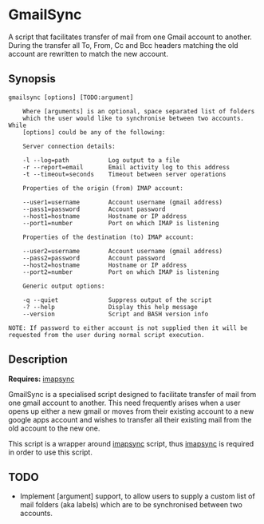 GmailSync
=========

A script that facilitates transfer of mail from one Gmail account to another. 
During the transfer all To, From, Cc and Bcc headers matching the old account 
are rewritten to match the new account.

Synopsis
--------

    gmailsync [options] [TODO:argument]

        Where [arguments] is an optional, space separated list of folders 
        which the user would like to synchronise between two accounts. While 
        [options] could be any of the following:

        Server connection details:

        -l --log=path           Log output to a file
        -r --report=email       Email activity log to this address
        -t --timeout=seconds    Timeout between server operations

        Properties of the origin (from) IMAP account:

        --user1=username        Account username (gmail address)
        --pass1=password        Account password
        --host1=hostname        Hostname or IP address
        --port1=number          Port on which IMAP is listening

        Properties of the destination (to) IMAP account:

        --user2=username        Account username (gmail address)
        --pass2=password        Account password
        --host2=hostname        Hostname or IP address
        --port2=number          Port on which IMAP is listening

        Generic output options:

        -q --quiet              Suppress output of the script
        -? --help               Display this help message
        --version               Script and BASH version info

    NOTE: If password to either account is not supplied then it will be 
    requested from the user during normal script execution.

Description
-----------

**Requires:** [imapsync][]

GmailSync is a specialised script designed to facilitate transfer of mail from
one gmail account to another. This need frequently arises when a user opens up 
either a new gmail or moves from their existing account to a new google apps 
account and wishes to transfer all their existing mail from the old account to 
the new one.

This script is a wrapper around [imapsync][] script, thus [imapsync][] is 
required in order to use this script.

TODO
----

* Implement [argument] support, to allow users to supply a custom list of mail 
  folders (aka labels) which are to be synchronised between two accounts.

[imapsync]: http://imapsync.lamiral.info/ "Official imapsync migration tool"
